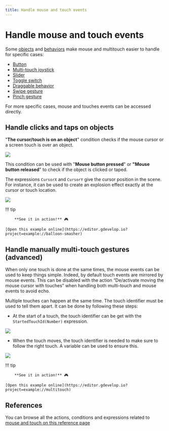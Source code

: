 ```yaml
---
title: Handle mouse and touch events
---
```

# Handle mouse and touch events

Some [objects](/gdevelop5/objects) and [behaviors](/gdevelop5/behaviors) make mouse and multitouch easier to handle for specific cases:

- [Button](/gdevelop5/objects/button)
- [Multi-touch joystick](/gdevelop5/objects/multitouch-joystick)
- [Slider](/gdevelop5/objects/slider)
- [Toggle switch](/gdevelop5/objects/toggle-switch)
- [Draggable behavior](/gdevelop5/behaviors/draggable)
- [Swipe gesture](/gdevelop5/extensions/swipe-gesture/reference)
- [Pinch gesture](/gdevelop5/extensions/pinch-gesture/reference)

For more specific cases, mouse and touches events can be accessed directly.

## Handle clicks and taps on objects

"**The cursor/touch is on an object**" condition checks if the mouse cursor or a screen touch is over an object.

![](/gdevelop5/all-features/cursor-is-on-condition.png)

This condition can be used with "**Mouse button pressed**" or **"Mouse button released**" to check if the object is clicked or taped.

The expressions `CursorX` and `CursorY` give the cursor position in the scene. For instance, it can be used to create an explosion effect exactly at the cursor or touch location.

![](/gdevelop5/all-features/cursor-is-on-event.png)

!!! tip

        **See it in action!** 🎮

    [Open this example online](https://editor.gdevelop.io?project=example://balloon-smasher)
## Handle manually multi-touch gestures (advanced)

When only one touch is done at the same times, the mouse events can be used to keep things simple. Indeed, by default touch events are mirrored by mouse events. This can be disabled with the action “De/activate moving the mouse cursor with touches” when handling both multi-touch and mouse events to avoid echo.

Multiple touches can happen at the same time. The touch identifier must be used to tell them apart. It can be done by following these steps:

* At the start of a touch, the touch identifier can be get with the `StartedTouchId(Number)` expression.

![](/gdevelop5/all-features/touchstart.png)

* When the touch moves, the touch identifier is needed to make sure to follow the right touch. A variable can be used to ensure this.

![](/gdevelop5/all-features/touchmoveandend.png)

!!! tip

        **See it in action!** 🎮

    [Open this example online](https://editor.gdevelop.io?project=example://multitouch)

## References

You can browse all the actions, conditions and expressions related to [mouse and touch on this reference page](/gdevelop5/all-features/mouse-touch/reference/)